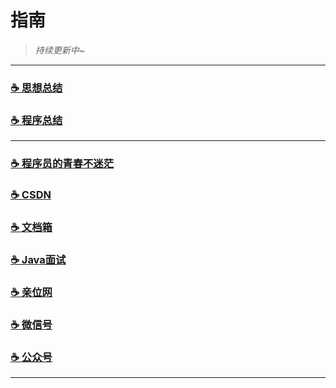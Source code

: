 # 指南


> _持续更新中~_

---

### [☕️ 思想总结](https://www.yangchunjian.com/docbook/#/summary/) 
### [☕️ 程序总结](https://www.yangchunjian.com/docbook/#/program/)

---
### [☕️ 程序员的青春不迷茫](https://www.yangchunjian.com/docbook/#/book/zi-zhu) 
### [☕️ CSDN](https://yangchunjian.blog.csdn.net) 
### [☕️ 文档箱](https://www.yangchunjian.com/docbook/#/guide/) 
### [☕️ Java面试](https://javainterview.cn)
### [☕️ 亲位网](https://dearlocation.com)
### [☕️ 微信号](https://www.yangchunjian.com/docbook/imgs/dearlocation.jpeg)
### [☕️ 公众号](https://www.yangchunjian.com/docbook/imgs/qrcode_for_gh_8756901e5b12_344.jpg)

---